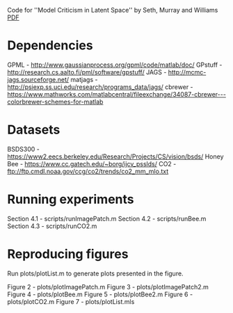 Code for ''Model Criticism in Latent Space'' by Seth, Murray and Williams [PDF](https://arxiv.org/abs/1711.04674)

Dependencies
==========
GPML    - http://www.gaussianprocess.org/gpml/code/matlab/doc/
GPstuff - http://research.cs.aalto.fi/pml/software/gpstuff/
JAGS    - http://mcmc-jags.sourceforge.net/
matjags - http://psiexp.ss.uci.edu/research/programs_data/jags/ 
cbrewer - https://www.mathworks.com/matlabcentral/fileexchange/34087-cbrewer---colorbrewer-schemes-for-matlab

Datasets
==========

BSDS300     - https://www2.eecs.berkeley.edu/Research/Projects/CS/vision/bsds/
Honey Bee   - https://www.cc.gatech.edu/~borg/ijcv_psslds/
CO2         - ftp://ftp.cmdl.noaa.gov/ccg/co2/trends/co2_mm_mlo.txt

Running experiments
==========

Section 4.1 - scripts/runImagePatch.m
Section 4.2 - scripts/runBee.m
Section 4.3 - scripts/runCO2.m

Reproducing figures
==========
Run plots/plotList.m to generate plots presented in the figure.

Figure 2 - plots/plotImagePatch.m
Figure 3 - plots/plotImagePatch2.m
Figure 4 - plots/plotBee.m
Figure 5 - plots/plotBee2.m
Figure 6 - plots/plotCO2.m
Figure 7 - plots/plotList.mls